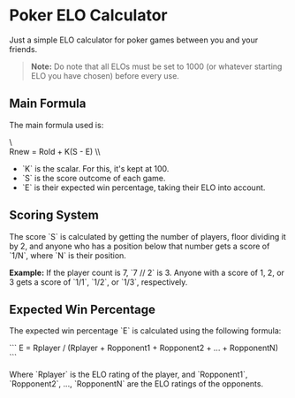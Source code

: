 # Poker ELO Calculator

Just a simple ELO calculator for poker games between you and your friends.

> **Note:** Do note that all ELOs must be set to 1000 (or whatever starting ELO you have chosen) before every use.

## Main Formula

The main formula used is:

\\\
Rnew = Rold + K(S - E)
\\\

- \`K\` is the scalar. For this, it's kept at 100.
- \`S\` is the score outcome of each game.
- \`E\` is their expected win percentage, taking their ELO into account.

## Scoring System

The score \`S\` is calculated by getting the number of players, floor dividing it by 2, and anyone who has a position below that number gets a score of \`1/N\`, where \`N\` is their position.

**Example:** If the player count is 7, \`7 // 2\` is 3. Anyone with a score of 1, 2, or 3 gets a score of \`1/1\`, \`1/2\`, or \`1/3\`, respectively.

## Expected Win Percentage

The expected win percentage \`E\` is calculated using the following formula:

\`\`\`
E = Rplayer / (Rplayer + Ropponent1 + Ropponent2 + ... + RopponentN)
\`\`\`

Where \`Rplayer\` is the ELO rating of the player, and \`Ropponent1\`, \`Ropponent2\`, ..., \`RopponentN\` are the ELO ratings of the opponents.
